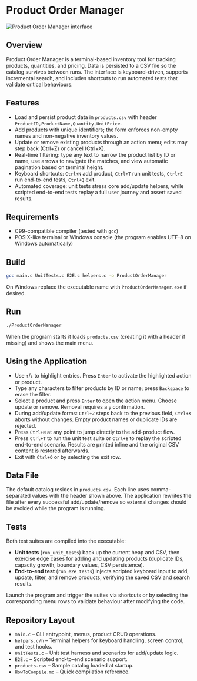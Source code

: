 # Product Order Manager

![Product Order Manager interface](https://pixvid.org/images/2025/10/02/UNvkI.png)

## Overview
Product Order Manager is a terminal-based inventory tool for tracking products, quantities, and pricing. Data is persisted to a CSV file so the catalog survives between runs. The interface is keyboard-driven, supports incremental search, and includes shortcuts to run automated tests that validate critical behaviours.

## Features
- Load and persist product data in `products.csv` with header `ProductID,ProductName,Quantity,UnitPrice`.
- Add products with unique identifiers; the form enforces non-empty names and non-negative inventory values.
- Update or remove existing products through an action menu; edits may step back (Ctrl+Z) or cancel (Ctrl+X).
- Real-time filtering: type any text to narrow the product list by ID or name, use arrows to navigate the matches, and view automatic pagination based on terminal height.
- Keyboard shortcuts: `Ctrl+N` add product, `Ctrl+T` run unit tests, `Ctrl+E` run end-to-end tests, `Ctrl+Q` exit.
- Automated coverage: unit tests stress core add/update helpers, while scripted end-to-end tests replay a full user journey and assert saved results.

## Requirements
- C99-compatible compiler (tested with `gcc`)
- POSIX-like terminal or Windows console (the program enables UTF-8 on Windows automatically)

## Build
```bash
gcc main.c UnitTests.c E2E.c helpers.c -o ProductOrderManager
```
On Windows replace the executable name with `ProductOrderManager.exe` if desired.

## Run
```bash
./ProductOrderManager
```
When the program starts it loads `products.csv` (creating it with a header if missing) and shows the main menu.

## Using the Application
- Use `↑`/`↓` to highlight entries. Press `Enter` to activate the highlighted action or product.
- Type any characters to filter products by ID or name; press `Backspace` to erase the filter.
- Select a product and press `Enter` to open the action menu. Choose update or remove. Removal requires a `y` confirmation.
- During add/update forms: `Ctrl+Z` steps back to the previous field, `Ctrl+X` aborts without changes. Empty product names or duplicate IDs are rejected.
- Press `Ctrl+N` at any point to jump directly to the add-product flow.
- Press `Ctrl+T` to run the unit test suite or `Ctrl+E` to replay the scripted end-to-end scenario. Results are printed inline and the original CSV content is restored afterwards.
- Exit with `Ctrl+Q` or by selecting the exit row.

## Data File
The default catalog resides in `products.csv`. Each line uses comma-separated values with the header shown above. The application rewrites the file after every successful add/update/remove so external changes should be avoided while the program is running.

## Tests
Both test suites are compiled into the executable:
- **Unit tests** (`run_unit_tests`) back up the current heap and CSV, then exercise edge cases for adding and updating products (duplicate IDs, capacity growth, boundary values, CSV persistence).
- **End-to-end test** (`run_e2e_tests`) injects scripted keyboard input to add, update, filter, and remove products, verifying the saved CSV and search results.

Launch the program and trigger the suites via shortcuts or by selecting the corresponding menu rows to validate behaviour after modifying the code.

## Repository Layout
- `main.c` – CLI entrypoint, menus, product CRUD operations.
- `helpers.c/h` – Terminal helpers for keyboard handling, screen control, and test hooks.
- `UnitTests.c` – Unit test harness and scenarios for add/update logic.
- `E2E.c` – Scripted end-to-end scenario support.
- `products.csv` – Sample catalog loaded at startup.
- `HowToCompile.md` – Quick compilation reference.
